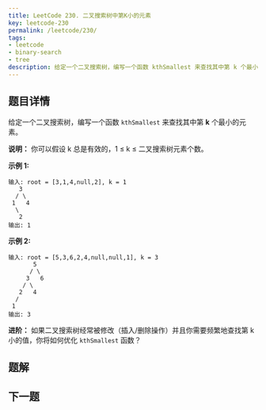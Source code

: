 ```yaml
---
title: LeetCode 230. 二叉搜索树中第K小的元素
key: leetcode-230
permalink: /leetcode/230/
tags:
- leetcode
- binary-search
- tree
description: 给定一个二叉搜索树，编写一个函数 kthSmallest 来查找其中第 k 个最小的元素。
---
```


## 题目详情

给定一个二叉搜索树，编写一个函数 `kthSmallest` 来查找其中第 **k** 个最小的元素。

**说明：**
你可以假设 k 总是有效的，1 ≤ k ≤ 二叉搜索树元素个数。

**示例 1:**

```
输入: root = [3,1,4,null,2], k = 1
   3
  / \
 1   4
  \
   2
输出: 1
```

<!--more-->

**示例 2:**

```
输入: root = [5,3,6,2,4,null,null,1], k = 3
       5
      / \
     3   6
    / \
   2   4
  /
 1
输出: 3
```

**进阶：**
如果二叉搜索树经常被修改（插入/删除操作）并且你需要频繁地查找第 k 小的值，你将如何优化 `kthSmallest` 函数？


## 题解


## 下一题

